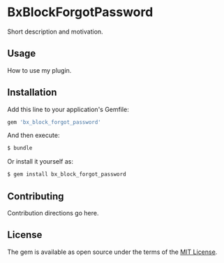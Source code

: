# BxBlockForgotPassword
Short description and motivation.

## Usage
How to use my plugin.

## Installation
Add this line to your application's Gemfile:

```ruby
gem 'bx_block_forgot_password'
```

And then execute:
```bash
$ bundle
```

Or install it yourself as:
```bash
$ gem install bx_block_forgot_password
```

## Contributing
Contribution directions go here.

## License
The gem is available as open source under the terms of the [MIT License](https://opensource.org/licenses/MIT).

